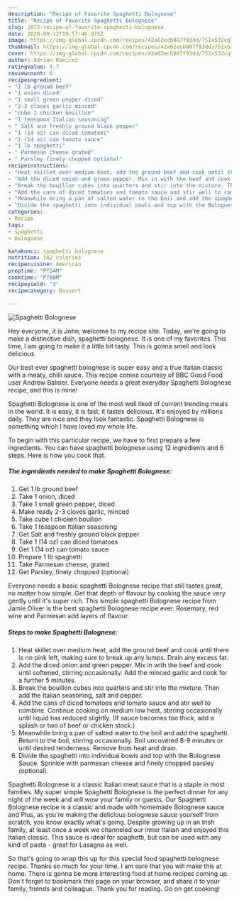 ```yaml
---
description: "Recipe of Favorite Spaghetti Bolognese"
title: "Recipe of Favorite Spaghetti Bolognese"
slug: 2872-recipe-of-favorite-spaghetti-bolognese
date: 2020-09-12T19:57:46.975Z
image: https://img-global.cpcdn.com/recipes/42a62ecb987f93dd/751x532cq70/spaghetti-bolognese-recipe-main-photo.jpg
thumbnail: https://img-global.cpcdn.com/recipes/42a62ecb987f93dd/751x532cq70/spaghetti-bolognese-recipe-main-photo.jpg
cover: https://img-global.cpcdn.com/recipes/42a62ecb987f93dd/751x532cq70/spaghetti-bolognese-recipe-main-photo.jpg
author: Adrian Ramirez
ratingvalue: 4.7
reviewcount: 6
recipeingredient:
- "1 lb ground beef"
- "1 onion diced"
- "1 small green pepper diced"
- "2-3 cloves garlic minced"
- "cube I chicken bouillon"
- "1 teaspoon Italian seasoning"
- " Salt and freshly ground black pepper"
- "1 (14 oz) can diced tomatoes"
- "1 (14 oz) can tomato sauce"
- "1 lb spaghetti"
- " Parmesan cheese grated"
- " Parsley finely chopped optional"
recipeinstructions:
- "Heat skillet over medium heat, add the ground beef and cook until there is no pink left, making sure to break up any lumps. Drain any excess fat."
- "Add the diced onion and green pepper. Mix in with the beef and cook until softened, stirring occasionally. Add the minced garlic and cook for a further 5 minutes."
- "Break the bouillon cubes into quarters and stir into the mixture. Then add the Italian seasoning, salt and pepper."
- "Add the cans of diced tomatoes and tomato sauce and stir well to combine. Continue cooking on medium low heat, stirring occasionally until liquid has reduced slightly. (If sauce becomes too thick, add a splash or two of beef or chicken stock.)"
- "Meanwhile bring a pan of salted water to the boil and add the spaghetti. Return to the boil, stirring occasionally. Boil uncovered 8-9 minutes or until desired tenderness. Remove from heat and drain."
- "Divide the spaghetti into individual bowls and top with the Bolognese Sauce. Sprinkle with parmesan cheese and finely chopped parsley (optional)."
categories:
- Recipe
tags:
- spaghetti
- bolognese

katakunci: spaghetti bolognese 
nutrition: 182 calories
recipecuisine: American
preptime: "PT14M"
cooktime: "PT60M"
recipeyield: "3"
recipecategory: Dessert

---
```



![Spaghetti Bolognese](https://img-global.cpcdn.com/recipes/42a62ecb987f93dd/751x532cq70/spaghetti-bolognese-recipe-main-photo.jpg)

Hey everyone, it is John, welcome to my recipe site. Today, we're going to make a distinctive dish, spaghetti bolognese. It is one of my favorites. This time, I am going to make it a little bit tasty. This is gonna smell and look delicious.

Our best ever spaghetti bolognese is super easy and a true Italian classic with a meaty, chilli sauce. This recipe comes courtesy of BBC Good Food user Andrew Balmer. Everyone needs a great everyday Spaghetti Bolognese recipe, and this is mine!

Spaghetti Bolognese is one of the most well liked of current trending meals in the world. It is easy, it is fast, it tastes delicious. It's enjoyed by millions daily. They are nice and they look fantastic. Spaghetti Bolognese is something which I have loved my whole life.


To begin with this particular recipe, we have to first prepare a few ingredients. You can have spaghetti bolognese using 12 ingredients and 6 steps. Here is how you cook that.

<!--inarticleads1-->

##### The ingredients needed to make Spaghetti Bolognese:

1. Get 1 lb ground beef
1. Take 1 onion, diced
1. Take 1 small green pepper, diced
1. Make ready 2-3 cloves garlic, minced
1. Take cube I chicken bouillon
1. Take 1 teaspoon Italian seasoning
1. Get  Salt and freshly ground black pepper
1. Take 1 (14 oz) can diced tomatoes
1. Get 1 (14 oz) can tomato sauce
1. Prepare 1 lb spaghetti
1. Take  Parmesan cheese, grated
1. Get  Parsley, finely chopped (optional)


Everyone needs a basic spaghetti Bolognese recipe that still tastes great, no matter how simple. Get that depth of flavour by cooking the sauce very gently until it&#39;s super rich. This simple spaghetti Bolognese recipe from Jamie Oliver is the best spaghetti Bolognese recipe ever. Rosemary, red wine and Parmesan add layers of flavour. 

<!--inarticleads2-->

##### Steps to make Spaghetti Bolognese:

1. Heat skillet over medium heat, add the ground beef and cook until there is no pink left, making sure to break up any lumps. Drain any excess fat.
1. Add the diced onion and green pepper. Mix in with the beef and cook until softened, stirring occasionally. Add the minced garlic and cook for a further 5 minutes.
1. Break the bouillon cubes into quarters and stir into the mixture. Then add the Italian seasoning, salt and pepper.
1. Add the cans of diced tomatoes and tomato sauce and stir well to combine. Continue cooking on medium low heat, stirring occasionally until liquid has reduced slightly. (If sauce becomes too thick, add a splash or two of beef or chicken stock.)
1. Meanwhile bring a pan of salted water to the boil and add the spaghetti. Return to the boil, stirring occasionally. Boil uncovered 8-9 minutes or until desired tenderness. Remove from heat and drain.
1. Divide the spaghetti into individual bowls and top with the Bolognese Sauce. Sprinkle with parmesan cheese and finely chopped parsley (optional).


Spaghetti Bolognese is a classic Italian meat sauce that is a staple in most families. My super simple Spaghetti Bolognese is the perfect dinner for any night of the week and will wow your family or guests. Our Spaghetti Bolognese recipe is a classic and made with homemade Bolognese sauce and Plus, as you&#39;re making the delicious bolognese sauce yourself from scratch, you know exactly what&#39;s going. Despite growing up in an Irish family, at least once a week we channeled our inner Italian and enjoyed this Italian classic. This sauce is ideal for spaghetti, but can be used with any kind of pasta - great for Lasagna as well. 

So that's going to wrap this up for this special food spaghetti bolognese recipe. Thanks so much for your time. I am sure that you will make this at home. There is gonna be more interesting food at home recipes coming up. Don't forget to bookmark this page on your browser, and share it to your family, friends and colleague. Thank you for reading. Go on get cooking!
